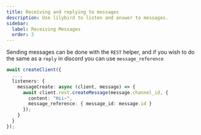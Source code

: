 ```yaml
---
title: Receiving and replying to messages
description: Use lilybird to listen and answer to messages.
sidebar:
  label: Receiving Messages
  order: 3
---
```


Sending messages can be done with the `REST` helper, and if you wish to do the same as a `reply` in discord you can use `message_reference`

```ts showLineNumbers
await createClient({
  ...,
  listeners: {
    messageCreate: async (client, message) => {
      await client.rest.createMessage(message.channel_id, { 
        content: "Hii~",
        message_reference: { message_id: message.id }
      });
    }
  }
});
```
